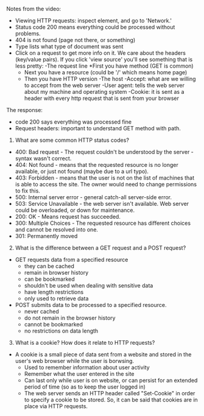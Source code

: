 Notes from the video:
* Viewing HTTP requests: inspect element, and go to 'Network.'
* Status code 200 means everything could be processed without problems.
* 404 is not found (page not there, or something)
* Type lists what type of document was sent
* Click on a request to get more info on it. We care about the headers (key/value pairs). If you click 'view source' you'll see something that is less pretty:
-The request line
  *First you have method (GET is common)
  * Next you  have a resource (could be '/' which means home page)
  * Then you have HTTP version
-The host
-Accept: what are we willing to accept from the web server
-User agent: tells the web server about my machine and operating system
-Cookie: it is sent as a header with every http request that is sent from your browser

The response:
- code 200 says everything was processed fine
- Request headers: important to understand GET method with path.

1. What are some common HTTP status codes?
  - 400: Bad request - The request couldn't be understood by the server - syntax wasn't correct.
  - 404: Not found - means that the requested resource is no longer available, or just not found (maybe due to a url typo).
  - 403: Forbidden - means that the user is not on the list of machines that is able to access the site. The owner would need to change permissions to fix this.
  - 500: Internal server error - general catch-all server-side error.
  - 503: Service Unavailable - the web server isn't available. Web server could be overloaded, or down for maintenance.
  - 200: OK - Means request has succeeded.
  - 300: Multiple Choices - The requested resource has different choices and cannot be resolved into one.
  - 301: Permanently moved

2. What is the difference between a GET request and a POST request?
  - GET requests data from a specified resource
    * they can be cached
    * remain in browser history
    * can be bookmarked
    * shouldn't be used when dealing with sensitive data
    * have length restrictions
    * only used to retrieve data
  - POST submits data to be processed to a specified resource.
    * never cached
    * do not remain in the browser history
    * cannot be bookmarked
    * no restrictions on data length

3. What is a cookie? How does it relate to HTTP requests?
  - A cookie is a small piece of data sent from a website and stored in the user's web browser while the user is borwsing.
    * Used to remember information about user activity
    * Remember what the user entered in the site
    * Can last only while user is on website, or can persist for an extended period of time (so as to keep the user logged in)
    * The web server sends an HTTP header called "Set-Cookie" in order to specify a cookie to be stored. So, it can be said that cookies are in place via HTTP requests.
